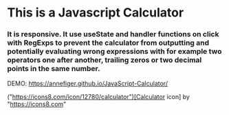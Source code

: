 # This is a Javascript Calculator

### It is responsive. It use useState and handler functions on click with RegExps to prevent the calculator from outputting and potentially evaluating wrong expressions with for example two operators one after another, trailing zeros or two decimal points in the same number.

DEMO: <https://annefiger.github.io/JavaScript-Calculator/>

("https://icons8.com/icon/12780/calculator")[Calculator icon] by "https://icons8.com"
